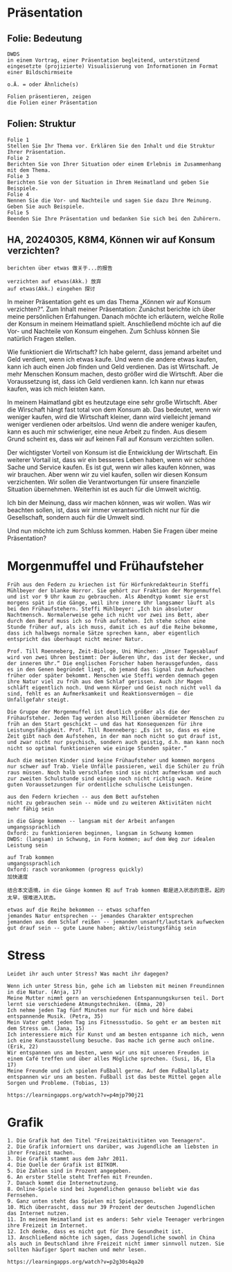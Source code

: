 # Präsentation
## Folie: Bedeutung
`````
DWDS
in einem Vortrag, einer Präsentation begleitend, unterstützend eingesetzte (projizierte) Visualisierung von Informationen im Format einer Bildschirmseite

o.Ä. = oder Ähnliche(s)

Folien präsentieren, zeigen
die Folien einer Präsentation
`````

## Folien: Struktur
`````
Folie 1
Stellen Sie Ihr Thema vor. Erklären Sie den Inhalt und die Struktur Ihrer Präsentation.
Folie 2
Berichten Sie von Ihrer Situation oder einem Erlebnis im Zusammenhang mit dem Thema.
Folie 3
Berichten Sie von der Situation in Ihrem Heimatland und geben Sie Beispiele.
Folie 4
Nennen Sie die Vor- und Nachteile und sagen Sie dazu Ihre Meinung. Geben Sie auch Beispiele.
Folie 5
Beenden Sie Ihre Präsentation und bedanken Sie sich bei den Zuhörern.
`````

## HA, 20240305, K8M4, Können wir auf Konsum verzichten?
`````
berichten über etwas 做关于...的报告

verzichten auf etwas(Akk.) 放弃
auf etwas(Akk.) eingehen 探讨
`````

In meiner Präsentation geht es um das Thema „Können wir auf Konsum verzichten?“. Zum Inhalt meiner Präsentation: Zunächst berichte ich über meine persönlichen Erfahungen. Danach möchte ich erläutern, welche Rolle der Konsum in meinem Heimatland spielt. Anschließend möchte ich auf die Vor- und Nachteile von Konsum eingehen. Zum Schluss können Sie natürlich Fragen stellen.

Wie funktioniert die Wirtschaft? Ich habe gelernt, dass jemand arbeitet und Geld verdient, wenn ich etwas kaufe. Und wenn die andere etwas kaufen, kann ich auch einen Job finden und Geld verdienen. Das ist Wirtschaft. Je mehr Menschen Konsum machen, desto größer wird die Wirtschft. Aber die Voraussetzung ist, dass ich Geld verdienen kann. Ich kann nur etwas kaufen, was ich mich leisten kann.

In meinem Haimatland gibt es heutzutage eine sehr große Wirtschft. Aber die Wirschaft hängt fast total von dem Konsum ab. Das bedeutet, wenn wir weniger kaufen, wird die Wirtschaft kleiner, dann wird vielleicht jemand weniger verdienen oder arbeitslos. Und wenn die andere weniger kaufen, kann es auch mir schwieriger, eine neue Arbeit zu finden. Aus diesem Grund scheint es, dass wir auf keinen Fall auf Konsum verzichten sollen.

Der wichtigster Vorteil von Konsum ist die Entwicklung der Wirtschaft. Ein weiterer Vortail ist, dass wir ein besseres Leben haben, wenn wir schöne Sache und Service kaufen. Es ist gut, wenn wir alles kaufen können, was wir brauchen. Aber wenn wir zu viel kaufen, sollen wir diesen Konsum verzichenten. Wir sollen die Verantwortungen für unsere finanzielle Situation übernehmen. Weiterhin ist es auch für die Umwelt wichtig.

Ich bin der Meinung, dass wir machen können, was wir wollen. Was wir beachten sollen, ist, dass wir immer verantwortlich nicht nur für die Gesellschaft, sondern auch für die Umwelt sind.

Und nun möchte ich zum Schluss kommen. Haben Sie Fragen über meine Präsentation?

# Morgenmuffel und Frühaufsteher
`````
Früh aus den Federn zu kriechen ist für Hörfunkredakteurin Steffi Mühlbeyer der blanke Horror. Sie gehört zur Fraktion der Morgenmuffel und ist vor 9 Uhr kaum zu gebrauchen. Als Abendtyp kommt sie erst morgens spät in die Gänge, weil ihre innere Uhr langsamer läuft als bei den Frühaufstehern. Steffi Mühlbeyer: „Ich bin absoluter Nachtmensch. Normalerweise gehe ich nicht vor zwei ins Bett, aber durch den Beruf muss ich so früh aufstehen. Ich stehe schon eine Stunde früher auf, als ich muss, damit ich es auf die Reihe bekomme, dass ich halbwegs normale Sätze sprechen kann, aber eigentlich entspricht das überhaupt nicht meiner Natur. 

Prof. Till Roenneberg, Zeit-Biologe, Uni München: „Unser Tagesablauf wird von zwei Uhren bestimmt: Der äußeren Uhr, das ist der Wecker, und der inneren Uhr.“ Die englischen Forscher haben herausgefunden, dass es in den Genen begründet liegt, ob jemand das Signal zum Aufwachen früher oder später bekommt. Menschen wie Steffi werden demnach gegen ihre Natur viel zu früh aus dem Schlaf gerissen. Auch ihr Magen schläft eigentlich noch. Und wenn Körper und Geist noch nicht voll da sind, fehlt es an Aufmerksamkeit und Reaktionsvermögen – die Unfallgefahr steigt. 

Die Gruppe der Morgenmuffel ist deutlich größer als die der Frühaufsteher. Jeden Tag werden also Millionen übermüdeter Menschen zu früh an den Start geschickt – und das hat Konsequenzen für ihre Leistungsfähigkeit. Prof. Till Roenneberg: „Es ist so, dass es eine Zeit gibt nach dem Aufstehen, in der man noch nicht so gut drauf ist, und zwar nicht nur psychisch, sondern auch geistig, d.h. man kann noch nicht so optimal funktionieren wie einige Stunden später.“ 

Auch die meisten Kinder sind keine Frühaufsteher und kommen morgens nur schwer auf Trab. Viele Unfälle passieren, weil die Schüler zu früh raus müssen. Noch halb verschlafen sind sie nicht aufmerksam und auch zur zweiten Schulstunde sind einige noch nicht richtig wach. Keine guten Voraussetzungen für ordentliche schulische Leistungen.
`````

`````
aus den Federn kriechen -- aus dem Bett aufstehen
nicht zu gebrauchen sein -- müde und zu weiteren Aktivitäten nicht mehr fähig sein

in die Gänge kommen -- langsam mit der Arbeit anfangen
umgangssprachlich
Oxford: zu funktionieren beginnen, langsam in Schwung kommen
DWDS: (langsam) in Schwung, in Form kommen; auf dem Weg zur idealen Leistung sein

auf Trab kommen
umgangssprachlich
Oxford: rasch vorankommen (progress quickly)
加快速度

结合本文语境，in die Gänge kommen 和 auf Trab kommen 都是进入状态的意思。起的太早，很难进入状态。

etwas auf die Reihe bekommen -- etwas schaffen
jemandes Natur entsprechen -- jemandes Charakter entsprechen
jemanden aus dem Schlaf reißen -- jemanden unsanft/lautstark aufwecken
gut drauf sein -- gute Laune haben; aktiv/leistungsfähig sein
`````

# Stress
`````
Leidet ihr auch unter Stress? Was macht ihr dagegen?

Wenn ich unter Stress bin, gehe ich am liebsten mit meinen Freundinnen in die Natur. (Anja, 17)
Meine Mutter nimmt gern an verschiedenen Entspannungskursen teil. Dort lernt sie verschiedene Atmungstechniken. (Emma, 20)
Ich nehme jeden Tag fünf Minuten nur für mich und höre dabei entspannende Musik. (Petra, 35)
Mein Vater geht jeden Tag ins Fitnessstudio. So geht er am besten mit dem Stress um. (Jana, 15)
Ich interessiere mich für Kunst und am besten entspanne ich mich, wenn ich eine Kunstausstellung besuche. Das mache ich gerne auch online. (Erik, 22)
Wir entspannen uns am besten, wenn wir uns mit unseren Freuden in einem Café treffen und über alles Mögliche sprechen. (Susi, 16, Ela 17)
Meine Freunde und ich spielen Fußball gerne. Auf dem Fußballplatz entspannen wir uns am besten. Fußball ist das beste Mittel gegen alle Sorgen und Probleme. (Tobias, 13)

https://learningapps.org/watch?v=p4mjp790j21
`````

# Grafik
`````
1. Die Grafik hat den Titel "Freizeitaktivitäten von Teenagern".
2. Die Grafik informiert uns darüber, was Jugendliche am liebsten in ihrer Freizeit machen.
3. Die Grafik stammt aus dem Jahr 2011.
4. Die Quelle der Grafik ist BITKOM.
5. Die Zahlen sind in Prozent angegeben.
6. An erster Stelle steht Treffen mit Freunden.
7. Danach kommt die Internetnutzung.
8. Online-Spiele sind bei Jugendlichen genauso beliebt wie das Fernsehen.
9. Ganz unten steht das Spielen mit Spielzeugen.
10. Mich überrascht, dass mur 39 Prozent der deutschen Jugendlichen das Internet nutzen.
11. In meinem Heimatland ist es anders: Sehr viele Teenager verbringen ihre Freizeit im Internet.
12. Ich denke, dass es nicht gut für Ihre Gesundheit ist.
13. Anschließend möchte ich sagen, dass Jugendliche sowohl in China als auch in Deutschland ihre Freizeit nicht immer sinnvoll nutzen. Sie sollten häufiger Sport machen und mehr lesen. 

https://learningapps.org/watch?v=p2g30s4qa20
`````
